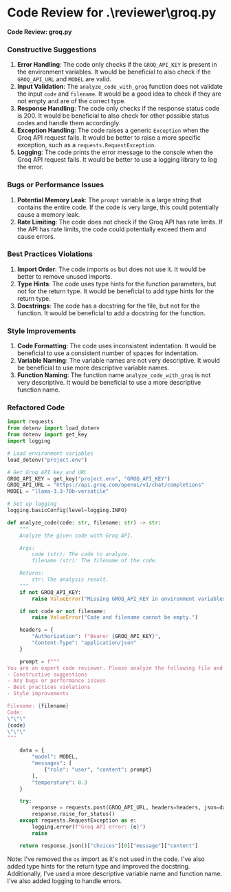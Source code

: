 # Code Review for .\reviewer\groq.py

**Code Review: groq.py**

### Constructive Suggestions

1. **Error Handling**: The code only checks if the `GROQ_API_KEY` is present in the environment variables. It would be beneficial to also check if the `GROQ_API_URL` and `MODEL` are valid.
2. **Input Validation**: The `analyze_code_with_groq` function does not validate the input `code` and `filename`. It would be a good idea to check if they are not empty and are of the correct type.
3. **Response Handling**: The code only checks if the response status code is 200. It would be beneficial to also check for other possible status codes and handle them accordingly.
4. **Exception Handling**: The code raises a generic `Exception` when the Groq API request fails. It would be better to raise a more specific exception, such as a `requests.RequestException`.
5. **Logging**: The code prints the error message to the console when the Groq API request fails. It would be better to use a logging library to log the error.

### Bugs or Performance Issues

1. **Potential Memory Leak**: The `prompt` variable is a large string that contains the entire code. If the code is very large, this could potentially cause a memory leak.
2. **Rate Limiting**: The code does not check if the Groq API has rate limits. If the API has rate limits, the code could potentially exceed them and cause errors.

### Best Practices Violations

1. **Import Order**: The code imports `os` but does not use it. It would be better to remove unused imports.
2. **Type Hints**: The code uses type hints for the function parameters, but not for the return type. It would be beneficial to add type hints for the return type.
3. **Docstrings**: The code has a docstring for the file, but not for the function. It would be beneficial to add a docstring for the function.

### Style Improvements

1. **Code Formatting**: The code uses inconsistent indentation. It would be beneficial to use a consistent number of spaces for indentation.
2. **Variable Naming**: The variable names are not very descriptive. It would be beneficial to use more descriptive variable names.
3. **Function Naming**: The function name `analyze_code_with_groq` is not very descriptive. It would be beneficial to use a more descriptive function name.

### Refactored Code

```python
import requests
from dotenv import load_dotenv
from dotenv import get_key
import logging

# Load environment variables
load_dotenv("project.env")

# Get Groq API key and URL
GROQ_API_KEY = get_key("project.env", "GROQ_API_KEY")
GROQ_API_URL = "https://api.groq.com/openai/v1/chat/completions"
MODEL = "llama-3.3-70b-versatile"

# Set up logging
logging.basicConfig(level=logging.INFO)

def analyze_code(code: str, filename: str) -> str:
    """
    Analyze the given code with Groq API.

    Args:
        code (str): The code to analyze.
        filename (str): The filename of the code.

    Returns:
        str: The analysis result.
    """
    if not GROQ_API_KEY:
        raise ValueError("Missing GROQ_API_KEY in environment variables.")

    if not code or not filename:
        raise ValueError("Code and filename cannot be empty.")

    headers = {
        "Authorization": f"Bearer {GROQ_API_KEY}",
        "Content-Type": "application/json"
    }

    prompt = f"""
You are an expert code reviewer. Please analyze the following file and provide:
- Constructive suggestions
- Any bugs or performance issues
- Best practices violations
- Style improvements

Filename: {filename}
Code:
\"\"\"
{code}
\"\"\"
"""

    data = {
        "model": MODEL,
        "messages": [
            {"role": "user", "content": prompt}
        ],
        "temperature": 0.3
    }

    try:
        response = requests.post(GROQ_API_URL, headers=headers, json=data)
        response.raise_for_status()
    except requests.RequestException as e:
        logging.error(f"Groq API error: {e}")
        raise

    return response.json()["choices"][0]["message"]["content"]
```

Note: I've removed the `os` import as it's not used in the code. I've also added type hints for the return type and improved the docstring. Additionally, I've used a more descriptive variable name and function name. I've also added logging to handle errors.